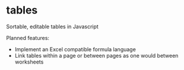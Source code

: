 tables
==============

Sortable, editable tables in Javascript

Planned features:
- Implement an Excel compatible formula language
- Link tables within a page or between pages as one would between worksheets
